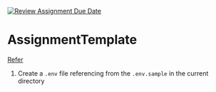 [![Review Assignment Due Date](https://classroom.github.com/assets/deadline-readme-button-24ddc0f5d75046c5622901739e7c5dd533143b0c8e959d652212380cedb1ea36.svg)](https://classroom.github.com/a/6BOvYMwN)

# AssignmentTemplate

[Refer](https://github.com/vercel/next.js/blob/canary/examples/with-docker/README.md)

1. Create a `.env` file referencing from the `.env.sample` in the current directory
